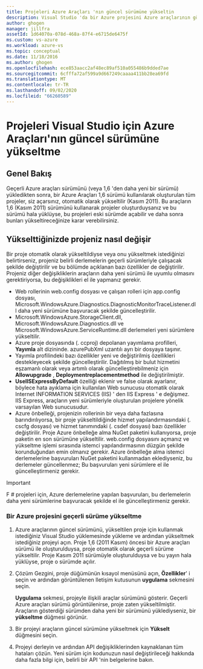 ```yaml
---
title: Projeleri Azure Araçları 'nın güncel sürümüne yükseltin
description: Visual Studio 'da bir Azure projesini Azure araçlarının güncel sürümüne nasıl yükselteceğinizi öğrenin
author: ghogen
manager: jillfra
assetId: 1d64070a-078d-468a-87f4-e6715de6475f
ms.custom: vs-azure
ms.workload: azure-vs
ms.topic: conceptual
ms.date: 11/18/2016
ms.author: ghogen
ms.openlocfilehash: ece853aacc2af48ec89af510a055486b9dded7ae
ms.sourcegitcommit: 6cfffa72af599a9d667249caaaa411bb28ea69fd
ms.translationtype: MT
ms.contentlocale: tr-TR
ms.lasthandoff: 09/02/2020
ms.locfileid: "66260589"
---
```

# <a name="how-to-upgrade-projects-to-the-current-version-of-the-azure-tools-for-visual-studio"></a>Projeleri Visual Studio için Azure Araçları'nın güncel sürümüne yükseltme
## <a name="overview"></a>Genel Bakış
Geçerli Azure araçları sürümünü (veya 1,6 'den daha yeni bir sürümü) yükledikten sonra, bir Azure Araçları 1,6 sürümü kullanılarak oluşturulan tüm projeler, siz açarsınız, otomatik olarak yükseltilir (Kasım 2011). Bu araçların 1,6 (Kasım 2011) sürümünü kullanarak projeler oluşturduysanız ve bu sürümü hala yüklüyse, bu projeleri eski sürümde açabilir ve daha sonra bunları yükseltireceğinize karar verebilirsiniz.

## <a name="how-your-project-changes-when-you-upgrade-it"></a>Yükselttiğinizde projeniz nasıl değişir
Bir proje otomatik olarak yükseltildiyse veya onu yükseltmek istediğinizi belirtirseniz, projeniz belirli derlemelerin geçerli sürümleriyle çalışacak şekilde değiştirilir ve bu bölümde açıklanan bazı özellikler de değiştirilir. Projeniz diğer değişikliklerin araçların daha yeni sürümü ile uyumlu olmasını gerektiriyorsa, bu değişiklikleri el ile yapmanız gerekir.

* Web rollerinin web.config dosyası ve çalışan rolleri için app.config dosyası, Microsoft.WindowsAzure.Diagnostics.DiagnosticMonitorTraceListener.dll daha yeni sürümüne başvuracak şekilde güncelleştirilir.
* Microsoft.WindowsAzure.StorageClient.dll, Microsoft.WindowsAzure.Diagnostics.dll ve Microsoft.WindowsAzure.ServiceRuntime.dll derlemeleri yeni sürümlere yükseltilir.
* Azure proje dosyasında (. ccproj) depolanan yayımlama profilleri, **Yayımla** alt dizininde. azurePubXml uzantılı ayrı bir dosyaya taşınır.
* Yayımla profilindeki bazı özellikler yeni ve değiştirilmiş özellikleri destekleyecek şekilde güncelleştirilir. Dağıtılmış bir bulut hizmetini eşzamanlı olarak veya artımlı olarak güncelleştirebilmeniz için **Allowupgrade** , **Deploymentreplacementmethod** ile değiştirilmiştir.
* **UseIISExpressByDefault** özelliği eklenir ve false olarak ayarlanır, böylece hata ayıklama için kullanılan Web sunucusu otomatik olarak Internet INFORMATION SERVICES (IIS) ' den IIS Express ' e değişmez. IIS Express, araçların yeni sürümleriyle oluşturulan projelere yönelik varsayılan Web sunucusudur.
* Azure önbelleği, projenizin rollerinin bir veya daha fazlasına barındırılıyorsa, bir proje yükseltildiğinde hizmet yapılandırmasındaki (. cscfg dosyası) ve hizmet tanımındaki (. csdef dosyası) bazı özellikler değiştirilir. Proje Azure önbelleğe alma NuGet paketini kullanıyorsa, proje paketin en son sürümüne yükseltilir. web.config dosyasını açmanız ve yükseltme işlemi sırasında istemci yapılandırmasının düzgün şekilde korunduğundan emin olmanız gerekir. Azure önbelleğe alma istemci derlemelerine başvuruları NuGet paketini kullanmadan eklediyseniz, bu derlemeler güncellenmez; Bu başvuruları yeni sürümlere el ile güncelleştirmeniz gerekir.

> [!IMPORTANT]
> F # projeleri için, Azure derlemelerine yapılan başvuruları, bu derlemelerin daha yeni sürümlerine başvuracak şekilde el ile güncelleştirmeniz gerekir.
>
>

### <a name="how-to-upgrade-an-azure-project-to-the-current-release"></a>Bir Azure projesini geçerli sürüme yükseltme
1. Azure araçlarının güncel sürümünü, yükseltilen proje için kullanmak istediğiniz Visual Studio yüklemesinde yükleme ve ardından yükseltmek istediğiniz projeyi açın. Proje 1,6 (2011 Kasım) öncesi bir Azure araçları sürümü ile oluşturulduysa, proje otomatik olarak geçerli sürüme yükseltilir. Proje Kasım 2011 sürümüyle oluşturulduysa ve bu yayın hala yüklüyse, proje o sürümde açılır.
2. Çözüm Gezgini, proje düğümünün kısayol menüsünü açın, **Özellikler**' i seçin ve ardından görüntülenen Iletişim kutusunun **uygulama** sekmesini seçin.

    **Uygulama** sekmesi, projeyle ilişkili araçlar sürümünü gösterir. Geçerli Azure araçları sürümü görüntülenirse, proje zaten yükseltilmiştir. Araçların gösterdiği sürümden daha yeni bir sürümünü yüklediyseniz, bir **yükseltme** düğmesi görünür.
3. Bir projeyi araçların güncel sürümüne yükseltmek için **Yükselt** düğmesini seçin.
4. Projeyi derleyin ve ardından API değişikliklerinden kaynaklanan tüm hataları çözün. Yeni sürüm için kodunuzun nasıl değiştirileceği hakkında daha fazla bilgi için, belirli bir API 'nin belgelerine bakın.
